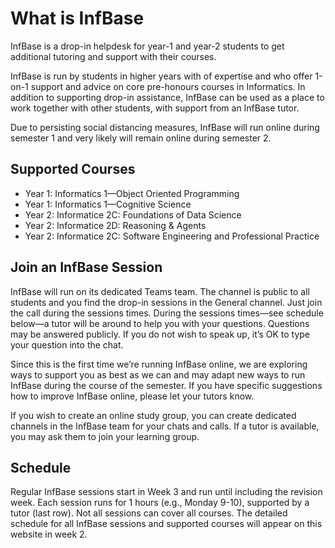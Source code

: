 # What is InfBase

InfBase is a drop-in helpdesk for year-1 and year-2 students to get additional tutoring and support with their courses.

InfBase is run by students in higher years with of expertise and who offer 1-on-1 support and advice on core pre-honours courses in Informatics. In addition to supporting drop-in assistance, InfBase can be used as a place to work together with other students, with support from an InfBase tutor.

Due to persisting social distancing measures, InfBase will run online during semester 1 and very likely will remain online during semester 2.

## Supported Courses 

* Year 1: Informatics 1—Object Oriented Programming
* Year 1: Informatics 1—Cognitive Science
* Year 2: Informatice 2C: Foundations of Data Science
* Year 2: Informatice 2D: Reasoning & Agents
* Year 2: Informatice 2C: Software Engineering and Professional Practice

<!-- Year 1 students (Semester 2):
Object Oriented Programming
Cognitive Science
Year 2 students (Semester 2):
Foundations of Data Science
Reasoning and Agents
Software Engineering and Professional Practice -->


## Join an InfBase Session

InfBase will run on its dedicated Teams team. The channel is public to all students and you find the drop-in sessions in the General channel. Just join the call during the sessions times. During the sessions times—see schedule below—a tutor will be around to help you with your questions. Questions may be answered publicly. If you do not wish to speak up, it’s OK to type your question into the chat. 

Since this is the first time we’re running InfBase online, we are exploring ways to support you as best as we can and may adapt new ways to run InfBase during the course of the semester. If you have specific suggestions how to improve InfBase online, please let your tutors know.

If you wish to create an online study group, you can create dedicated channels in the InfBase team for your chats and calls. If a tutor is available, you may ask them to join your learning group.

## Schedule

Regular InfBase sessions start in Week 3 and run until including the revision week. Each session runs for 1 hours (e.g., Monday 9-10), supported by a tutor (last row). Not all sessions can cover all courses. The detailed schedule for all InfBase sessions and supported courses will appear on this website in week 2.


